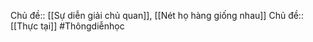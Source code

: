 Chủ đề:: [[Sự diễn giải chủ quan]], [[Nét họ hàng giống nhau]] 
Chủ đề:: [[Thực tại]]
#Thôngdiễnhọc 